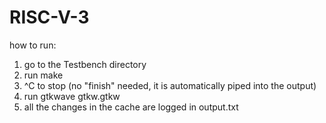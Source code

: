 # RISC-V-3
how to run:
1. go to the Testbench directory
2. run make
3. ^C to stop (no "finish" needed, it is automatically piped into the output)
4. run gtkwave gtkw.gtkw
5. all the changes in the cache are logged in output.txt
